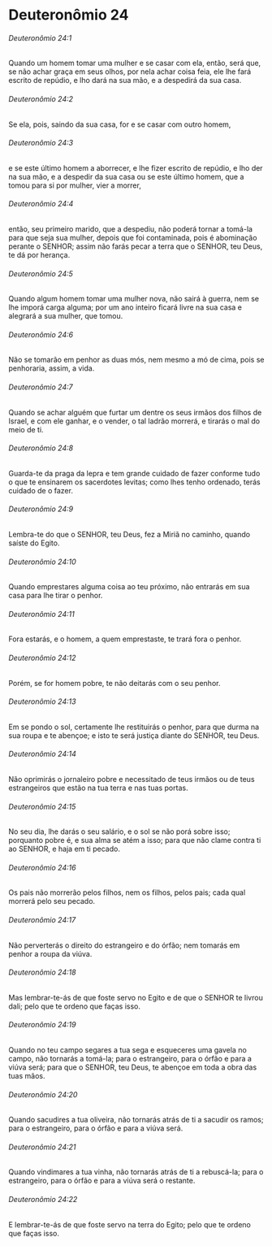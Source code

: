 # Deuteronômio 24

###### Deuteronômio 24:1

Quando um homem tomar uma mulher e se casar com ela, então, será que, se não achar graça em seus olhos, por nela achar coisa feia, ele lhe fará escrito de repúdio, e lho dará na sua mão, e a despedirá da sua casa.

###### Deuteronômio 24:2

Se ela, pois, saindo da sua casa, for e se casar com outro homem,

###### Deuteronômio 24:3

e se este último homem a aborrecer, e lhe fizer escrito de repúdio, e lho der na sua mão, e a despedir da sua casa ou se este último homem, que a tomou para si por mulher, vier a morrer,

###### Deuteronômio 24:4

então, seu primeiro marido, que a despediu, não poderá tornar a tomá-la para que seja sua mulher, depois que foi contaminada, pois é abominação perante o SENHOR; assim não farás pecar a terra que o SENHOR, teu Deus, te dá por herança.

###### Deuteronômio 24:5

Quando algum homem tomar uma mulher nova, não sairá à guerra, nem se lhe imporá carga alguma; por um ano inteiro ficará livre na sua casa e alegrará a sua mulher, que tomou.

###### Deuteronômio 24:6

Não se tomarão em penhor as duas mós, nem mesmo a mó de cima, pois se penhoraria, assim, a vida.

###### Deuteronômio 24:7

Quando se achar alguém que furtar um dentre os seus irmãos dos filhos de Israel, e com ele ganhar, e o vender, o tal ladrão morrerá, e tirarás o mal do meio de ti.

###### Deuteronômio 24:8

Guarda-te da praga da lepra e tem grande cuidado de fazer conforme tudo o que te ensinarem os sacerdotes levitas; como lhes tenho ordenado, terás cuidado de o fazer.

###### Deuteronômio 24:9

Lembra-te do que o SENHOR, teu Deus, fez a Miriã no caminho, quando saíste do Egito.

###### Deuteronômio 24:10

Quando emprestares alguma coisa ao teu próximo, não entrarás em sua casa para lhe tirar o penhor.

###### Deuteronômio 24:11

Fora estarás, e o homem, a quem emprestaste, te trará fora o penhor.

###### Deuteronômio 24:12

Porém, se for homem pobre, te não deitarás com o seu penhor.

###### Deuteronômio 24:13

Em se pondo o sol, certamente lhe restituirás o penhor, para que durma na sua roupa e te abençoe; e isto te será justiça diante do SENHOR, teu Deus.

###### Deuteronômio 24:14

Não oprimirás o jornaleiro pobre e necessitado de teus irmãos ou de teus estrangeiros que estão na tua terra e nas tuas portas.

###### Deuteronômio 24:15

No seu dia, lhe darás o seu salário, e o sol se não porá sobre isso; porquanto pobre é, e sua alma se atém a isso; para que não clame contra ti ao SENHOR, e haja em ti pecado.

###### Deuteronômio 24:16

Os pais não morrerão pelos filhos, nem os filhos, pelos pais; cada qual morrerá pelo seu pecado.

###### Deuteronômio 24:17

Não perverterás o direito do estrangeiro e do órfão; nem tomarás em penhor a roupa da viúva.

###### Deuteronômio 24:18

Mas lembrar-te-ás de que foste servo no Egito e de que o SENHOR te livrou dali; pelo que te ordeno que faças isso.

###### Deuteronômio 24:19

Quando no teu campo segares a tua sega e esqueceres uma gavela no campo, não tornarás a tomá-la; para o estrangeiro, para o órfão e para a viúva será; para que o SENHOR, teu Deus, te abençoe em toda a obra das tuas mãos.

###### Deuteronômio 24:20

Quando sacudires a tua oliveira, não tornarás atrás de ti a sacudir os ramos; para o estrangeiro, para o órfão e para a viúva será.

###### Deuteronômio 24:21

Quando vindimares a tua vinha, não tornarás atrás de ti a rebuscá-la; para o estrangeiro, para o órfão e para a viúva será o restante.

###### Deuteronômio 24:22

E lembrar-te-ás de que foste servo na terra do Egito; pelo que te ordeno que faças isso.

